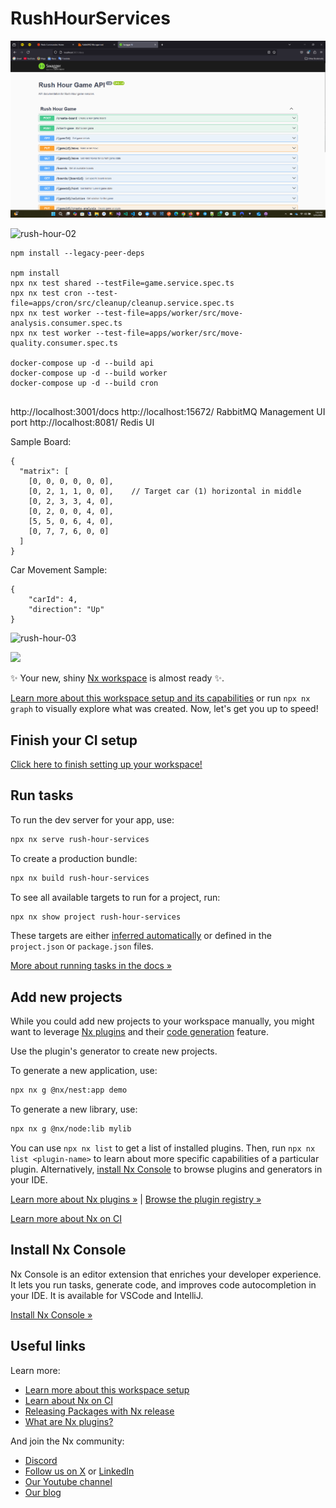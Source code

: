 # RushHourServices

![alt text](image.png)

![rush-hour-02](https://github.com/user-attachments/assets/d00912f4-d9eb-4bfb-8736-3c3a671997d9)

```
npm install --legacy-peer-deps

npm install
npx nx test shared --testFile=game.service.spec.ts
npx nx test cron --test-file=apps/cron/src/cleanup/cleanup.service.spec.ts
npx nx test worker --test-file=apps/worker/src/move-analysis.consumer.spec.ts
npx nx test worker --test-file=apps/worker/src/move-quality.consumer.spec.ts

docker-compose up -d --build api
docker-compose up -d --build worker
docker-compose up -d --build cron
 
```
http://localhost:3001/docs
http://localhost:15672/ RabbitMQ Management UI port
http://localhost:8081/ Redis UI

Sample Board:
```
{
  "matrix": [
    [0, 0, 0, 0, 0, 0],
    [0, 2, 1, 1, 0, 0],    // Target car (1) horizontal in middle
    [0, 2, 3, 3, 4, 0],
    [0, 2, 0, 0, 4, 0],
    [5, 5, 0, 6, 4, 0],
    [0, 7, 7, 6, 0, 0]
  ]
}
```

Car Movement Sample:
```
{
    "carId": 4,
    "direction": "Up"
}
```
![rush-hour-03](https://github.com/user-attachments/assets/ac6cb223-1242-4cb2-9f7e-44118a581130)

<a alt="Nx logo" href="https://nx.dev" target="_blank" rel="noreferrer"><img src="https://raw.githubusercontent.com/nrwl/nx/master/images/nx-logo.png" width="45"></a>

✨ Your new, shiny [Nx workspace](https://nx.dev) is almost ready ✨.

[Learn more about this workspace setup and its capabilities](https://nx.dev/nx-api/nest?utm_source=nx_project&amp;utm_medium=readme&amp;utm_campaign=nx_projects) or run `npx nx graph` to visually explore what was created. Now, let's get you up to speed!

## Finish your CI setup

[Click here to finish setting up your workspace!](https://cloud.nx.app/connect/kZwp6PxWdh)


## Run tasks

To run the dev server for your app, use:

```sh
npx nx serve rush-hour-services
```

To create a production bundle:

```sh
npx nx build rush-hour-services
```

To see all available targets to run for a project, run:

```sh
npx nx show project rush-hour-services
```

These targets are either [inferred automatically](https://nx.dev/concepts/inferred-tasks?utm_source=nx_project&utm_medium=readme&utm_campaign=nx_projects) or defined in the `project.json` or `package.json` files.

[More about running tasks in the docs &raquo;](https://nx.dev/features/run-tasks?utm_source=nx_project&utm_medium=readme&utm_campaign=nx_projects)

## Add new projects

While you could add new projects to your workspace manually, you might want to leverage [Nx plugins](https://nx.dev/concepts/nx-plugins?utm_source=nx_project&utm_medium=readme&utm_campaign=nx_projects) and their [code generation](https://nx.dev/features/generate-code?utm_source=nx_project&utm_medium=readme&utm_campaign=nx_projects) feature.

Use the plugin's generator to create new projects.

To generate a new application, use:

```sh
npx nx g @nx/nest:app demo
```

To generate a new library, use:

```sh
npx nx g @nx/node:lib mylib
```

You can use `npx nx list` to get a list of installed plugins. Then, run `npx nx list <plugin-name>` to learn about more specific capabilities of a particular plugin. Alternatively, [install Nx Console](https://nx.dev/getting-started/editor-setup?utm_source=nx_project&utm_medium=readme&utm_campaign=nx_projects) to browse plugins and generators in your IDE.

[Learn more about Nx plugins &raquo;](https://nx.dev/concepts/nx-plugins?utm_source=nx_project&utm_medium=readme&utm_campaign=nx_projects) | [Browse the plugin registry &raquo;](https://nx.dev/plugin-registry?utm_source=nx_project&utm_medium=readme&utm_campaign=nx_projects)


[Learn more about Nx on CI](https://nx.dev/ci/intro/ci-with-nx#ready-get-started-with-your-provider?utm_source=nx_project&utm_medium=readme&utm_campaign=nx_projects)

## Install Nx Console

Nx Console is an editor extension that enriches your developer experience. It lets you run tasks, generate code, and improves code autocompletion in your IDE. It is available for VSCode and IntelliJ.

[Install Nx Console &raquo;](https://nx.dev/getting-started/editor-setup?utm_source=nx_project&utm_medium=readme&utm_campaign=nx_projects)

## Useful links

Learn more:

- [Learn more about this workspace setup](https://nx.dev/nx-api/nest?utm_source=nx_project&amp;utm_medium=readme&amp;utm_campaign=nx_projects)
- [Learn about Nx on CI](https://nx.dev/ci/intro/ci-with-nx?utm_source=nx_project&utm_medium=readme&utm_campaign=nx_projects)
- [Releasing Packages with Nx release](https://nx.dev/features/manage-releases?utm_source=nx_project&utm_medium=readme&utm_campaign=nx_projects)
- [What are Nx plugins?](https://nx.dev/concepts/nx-plugins?utm_source=nx_project&utm_medium=readme&utm_campaign=nx_projects)

And join the Nx community:
- [Discord](https://go.nx.dev/community)
- [Follow us on X](https://twitter.com/nxdevtools) or [LinkedIn](https://www.linkedin.com/company/nrwl)
- [Our Youtube channel](https://www.youtube.com/@nxdevtools)
- [Our blog](https://nx.dev/blog?utm_source=nx_project&utm_medium=readme&utm_campaign=nx_projects)
